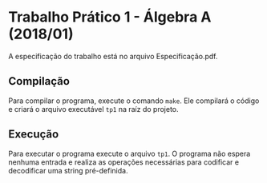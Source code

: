 # Trabalho Prático 1 - Álgebra A (2018/01)
A especificação do trabalho está no arquivo Especificação.pdf.

## Compilação
Para compilar o programa, execute o comando `make`. Ele compilará o código e criará o arquivo executável `tp1` na raíz do projeto.

## Execução
Para executar o programa execute o arquivo `tp1`. O programa não espera nenhuma entrada e realiza as operações necessárias para codificar e decodificar uma string pré-definida.